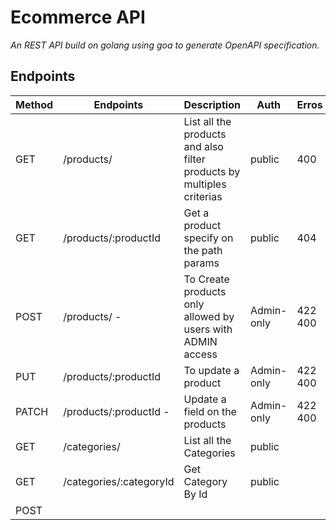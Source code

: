 # Ecommerce API

*An REST API build on golang using goa to generate OpenAPI specification.*

## Endpoints
| Method | Endpoints                                | Description                                                               | Auth       | Erros |
| -----  | ---------------------------------------- | ------------------------------------------------------------------------- | ---------- | ----- |
| GET    | /products/                               | List all the products and also filter products by multiples criterias     | public     | 400 |
| GET    | /products/:productId                     | Get a product specify on the path params                                  | public     | 404 |
| POST   | /products/                 -             | To Create products only allowed by users with ADMIN access                | Admin-only | 422 400 |
| PUT    | /products/:productId                     | To update a product                                                       | Admin-only | 422 400 |
| PATCH  | /products/:productId      -              | Update a field on the products                                            | Admin-only | 422 400 |
| GET | /categories/ | List all the Categories | public
| GET | /categories/:categoryId | Get Category By Id | public
| POST | | | | 

